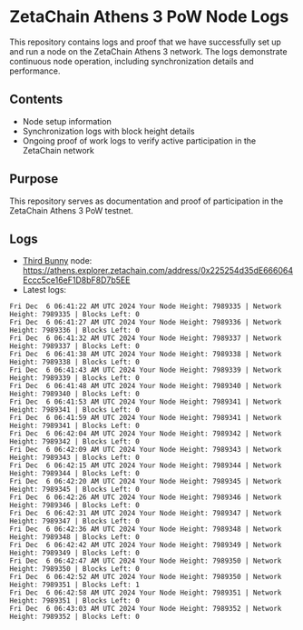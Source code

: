 # ZetaChain Athens 3 PoW Node Logs
This repository contains logs and proof that we have successfully set up and run a node on the ZetaChain Athens 3 network. The logs demonstrate continuous node operation, including synchronization details and performance.

## Contents
- Node setup information
- Synchronization logs with block height details
- Ongoing proof of work logs to verify active participation in the ZetaChain network

## Purpose
This repository serves as documentation and proof of participation in the ZetaChain Athens 3 PoW testnet.

## Logs

- [Third Bunny](https://thirdbunny.xyz/) node: https://athens.explorer.zetachain.com/address/0x225254d35dE666064Eccc5ce16eF1D8bF8D7b5EE
- Latest logs:
```
Fri Dec  6 06:41:22 AM UTC 2024 Your Node Height: 7989335 | Network Height: 7989335 | Blocks Left: 0
Fri Dec  6 06:41:27 AM UTC 2024 Your Node Height: 7989336 | Network Height: 7989336 | Blocks Left: 0
Fri Dec  6 06:41:32 AM UTC 2024 Your Node Height: 7989337 | Network Height: 7989337 | Blocks Left: 0
Fri Dec  6 06:41:38 AM UTC 2024 Your Node Height: 7989338 | Network Height: 7989338 | Blocks Left: 0
Fri Dec  6 06:41:43 AM UTC 2024 Your Node Height: 7989339 | Network Height: 7989339 | Blocks Left: 0
Fri Dec  6 06:41:48 AM UTC 2024 Your Node Height: 7989340 | Network Height: 7989340 | Blocks Left: 0
Fri Dec  6 06:41:53 AM UTC 2024 Your Node Height: 7989341 | Network Height: 7989341 | Blocks Left: 0
Fri Dec  6 06:41:59 AM UTC 2024 Your Node Height: 7989341 | Network Height: 7989341 | Blocks Left: 0
Fri Dec  6 06:42:04 AM UTC 2024 Your Node Height: 7989342 | Network Height: 7989342 | Blocks Left: 0
Fri Dec  6 06:42:09 AM UTC 2024 Your Node Height: 7989343 | Network Height: 7989343 | Blocks Left: 0
Fri Dec  6 06:42:15 AM UTC 2024 Your Node Height: 7989344 | Network Height: 7989344 | Blocks Left: 0
Fri Dec  6 06:42:20 AM UTC 2024 Your Node Height: 7989345 | Network Height: 7989345 | Blocks Left: 0
Fri Dec  6 06:42:26 AM UTC 2024 Your Node Height: 7989346 | Network Height: 7989346 | Blocks Left: 0
Fri Dec  6 06:42:31 AM UTC 2024 Your Node Height: 7989347 | Network Height: 7989347 | Blocks Left: 0
Fri Dec  6 06:42:36 AM UTC 2024 Your Node Height: 7989348 | Network Height: 7989348 | Blocks Left: 0
Fri Dec  6 06:42:42 AM UTC 2024 Your Node Height: 7989349 | Network Height: 7989349 | Blocks Left: 0
Fri Dec  6 06:42:47 AM UTC 2024 Your Node Height: 7989350 | Network Height: 7989350 | Blocks Left: 0
Fri Dec  6 06:42:52 AM UTC 2024 Your Node Height: 7989350 | Network Height: 7989351 | Blocks Left: 1
Fri Dec  6 06:42:58 AM UTC 2024 Your Node Height: 7989351 | Network Height: 7989351 | Blocks Left: 0
Fri Dec  6 06:43:03 AM UTC 2024 Your Node Height: 7989352 | Network Height: 7989352 | Blocks Left: 0
```
